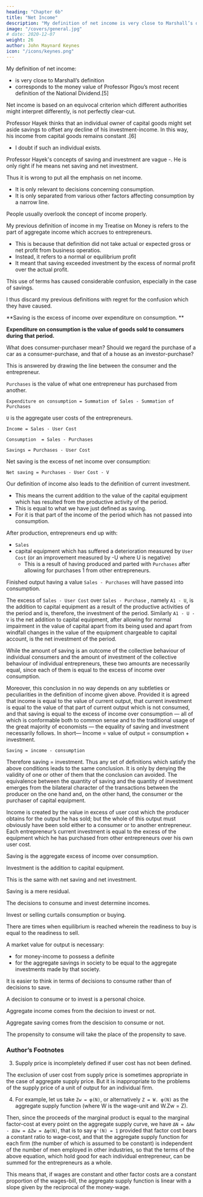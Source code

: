 ```yaml
---
heading: "Chapter 6b"
title: "Net Income"
description: "My definition of net income is very close to Marshall’s definition"
image: "/covers/general.jpg"
# date: 2020-12-07
weight: 26
author: John Maynard Keynes
icon: "/icons/keynes.png"
---
```



My definition of net income:
- is very close to Marshall’s definition
- corresponds to the money value of Professor Pigou’s most recent definition of the National Dividend.[5] 

<!-- , when he decided to take refuge in the practices of the Income Tax Commissioners and — broadly speaking — to regard as income whatever they, with their experience, choose to treat as such.  -->

<!-- For the fabric of their decisions can he regarded as the result of the most careful and extensive investigation which is available, to interpret what, in practice, it is usual to treat as net income.  -->


Net income is based on an equivocal criterion which different authorities might interpret differently, is not perfectly clear-cut. 

Professor Hayek thinks that an individual owner of capital goods might set aside savings to offset any decline of his investment-income. In this way, his income from capital goods remains constant <!-- not feel himself free to spend his income on consumption until he had set aside sufficient --> .[6] 
- I doubt if such an individual exists. 

<!-- ; but, obviously, no theoretical objection can be raised against this deduction as providing a possible psychological criterion of net income.  -->

Professor Hayek's concepts of saving and investment are vague
-. He is only right if he means net saving and net investment. 

<!-- The saving and the investment for the theory of employment are clearly defined.  -->

Thus it is wrong to put all the emphasis on net income. 
- It is only relevant to decisions concerning consumption. 
- It is only separated from various other factors affecting consumption by a narrow line. 

People usually overlook the concept of income properly. <!-- , which is the concept relevant to decisions concerning current production and is quite unambiguous. The above definitions of income and of net income are intended to conform as closely as possible to common usage.  -->

My previous definition of income in my Treatise on Money is refers to the part of aggregate income which accrues to entrepreneurs. 
- This is because that definition did not take actual or expected gross or net profit from business operatios. 
- Instead, it refers to a normal or equilibrium profit
- It meant that saving exceeded investment by the excess of normal profit over the actual profit. 
<!-- nor the profit which they expected when they decided to undertake their current operations, but in some sense (not, as I now think, sufficiently defined if we allow for the possibility of changes in the scale of output) ; with the result that -->

This use of terms has caused considerable confusion, especially in the case of savings.

<!-- This is because conclusions (relating to the excess of saving over investment), which were only valid if the terms employed were interpreted in my special sense.

, have been frequently adopted in popular discussion as though the terms were being employed in their more familiar sense.  -->

I thus discard my previous definitions with regret for the confusion which they have caused. 

<!-- For this reason, and also because I no longer require my former terms to express my ideas accurately, I have decided to discard them — with much regret   -->

<!-- Saving and Investment Amidst the welter of divergent usages of terms, it is agreeable to discover one fixed point.  -->

**Saving is the excess of income over expenditure on consumption. **

<!-- Thus any doubts about the meaning of saving must arise from doubts about the meaning either of income or of consumption. --> 

<!-- Income we have defined above.  -->

**Expenditure on consumption is the value of goods sold to consumers during that period.** 

What does consumer-purchaser mean? Should we regard the purchase of a car as a consumer-purchase, and that of a house as an investor-purchase?

<!-- Any reasonable definition of the line between consumer-purchasers and investor-purchasers will serve us equally well, provided that it is consistently applied. -->

This is answered by drawing the line between the consumer and the entrepreneur.

`Purchases` <!-- `A1` --> is the value of what one entrepreneur has purchased from another. 

`Expenditure on consumption = Summation of Sales - Summation of Purchases` 

<!-- `Σ(A - A1)` -->  
<!-- `ΣA` is the total sales made during the period
`ΣA1` is the total sales made by one entrepreneur to another -->

<!-- In what follows it will be convenient, as a rule, to omit Σ and write A for the aggregate sales of all kinds, A1 for the aggregate sales from one entrepreneur to another and  -->

`U` is the aggregate user costs of the entrepreneurs. 

<!-- Having now defined both income and consumption, the definition of saving, which is the excess of income over consumption, naturally follows.  -->

`Income = Sales - User Cost` <!-- `A - U` --> 

`Consumption  = Sales - Purchases` 

<!-- , it follows that: --> <!-- `A - A1` --> 

`Savings = Purchases - User Cost`<!--  saving is `A1 - U`. --> 

Net saving is the excess of net income over consumption:

`Net saving = Purchases - User Cost - V` <!-- `A1 - U - V`. --> 

Our definition of income also leads to the definition of current investment. 
- This means the current addition to the value of the capital equipment which has resulted from the productive activity of the period. 
- This is equal to what we have just defined as saving. 
- For it is that part of the income of the period which has not passed into consumption. 

<!-- We have seen above that as the result of the production of any period -->

After production, entrepreneurs end up with:
- `Sales`  <!-- `A` -->
- capital equipment which has suffered a deterioration measured by `User Cost` (or an improvement measured by -U where U is negative)
  - This is a result of having produced and parted with <!-- A1 --> `Purchases` after allowing for purchases 1 from other entrepreneurs.

<!-- During the same period, --> 

Finished output having a value `Sales - Purchases` <!-- `A - A1` --> will have passed into consumption. 

The excess of <!-- `A - U` --> `Sales - User Cost` over `Sales - Purchase` <!-- `A - A1` -->, namely `A1 - U`, is the addition to capital equipment as a result of the productive activities of the period and is, therefore, the investment of the period. Similarly `A1 - U - V` is the net addition to capital equipment, after allowing for normal impairment in the value of capital apart from its being used and apart from windfall changes in the value of the equipment chargeable to capital account, is the net investment of the period.

While the amount of saving is an outcome of the collective behaviour of individual consumers and the amount of investment of the collective behaviour of individual entrepreneurs, these two amounts are necessarily equal, since each of them is equal to the excess of income over consumption. 

Moreover, this conclusion in no way depends on any subtleties or peculiarities in the definition of income given above. Provided it is agreed that income is equal to the value of current output, that current investment is equal to the value of that part of current output which is not consumed, and that saving is equal to the excess of income over consumption — all of which is conformable both to common sense and to the traditional usage of the great majority of economists — the equality of saving and investment necessarily follows. In short— Income = value of output = consumption + investment. 

`Saving = income - consumption` 

Therefore saving = investment. Thus any set of definitions which satisfy the above conditions leads to the same conclusion. It is only by denying the validity of one or other of them that the conclusion can avoided. The equivalence between the quantity of saving and the quantity of investment emerges from the bilateral character of the transactions between the producer on the one hand and, on the other hand, the consumer or the purchaser of capital equipment. 

Income is created by the value in excess of user cost which the producer obtains for the output he has sold; but the whole of this output must obviously have been sold either to a consumer or to another entrepreneur. Each entrepreneur’s current investment is equal to the excess of the equipment which he has purchased from other entrepreneurs over his own user cost.

Saving is the aggregate excess of income over consumption. 

Investment is the addition to capital equipment.

This is the same with net saving and net investment.

Saving is a mere residual. 

The decisions to consume and invest determine incomes.

Invest or selling curtails consumption or buying<!--  or expand income -->. 

<!-- Thus, the act of investment in itself cannot help causing the residual or margin, which we call saving, to increase by a corresponding amount. It might be, of course, that individuals were so tête montée in their decisions as to how much they themselves would save and invest respectively, that there would be no point of price equilibrium at which transactions could take place.  -->

<!-- In this case, our terms would cease to be applicable, since output would no longer have a definite market value, prices would find no resting-place between zero and infinity. 

Experience shows, however, that this, in fact, is not so; and that there are habits of psychological response which allow of an -->

There are times when equilibrium is reached wherein the readiness to buy is equal to the readiness to sell. 

A market value for output is necessary:
- for money-income to possess a definite<!--  value and a sufficient condition --> 
- for the aggregate savings in society <!--  individuals decide to save --> to be equal to the aggregate investments made by that society. 

<!--  amount which investing individuals decide to invest.   -->

<!-- Clearness of mind on this matter is best reached, perhaps, by -->

It is easier to think in terms of decisions to consume <!-- (or to refrain from consuming) --> rather than of decisions to save.

A decision to consume or to invest is a personal choice. 

Aggregate income comes from the decision to invest or not. 

Aggregate saving comes from the descision to consume or not.  

<!--  are the results of the free choices of individuals whether or not to consume and whether or not to invest. But they are neither of them capable of assuming an independent value resulting from a separate set of decisions taken irrespective of the decisions concerning consumption and investment. 

In accordance with this principle, the conception of  -->

The propensity to consume will take the place of the propensity to save. 


### Author’s Footnotes 

<!-- 1. Some further observations on user cost are given in an appendix to this chapter. 

2. As distinguished from his net income which we shall define below.  -->

3. Supply price is incompletely defined if user cost has not been defined.

The exclusion of user cost from supply price is sometimes appropriate in the case of aggregate supply price. But it is inappropriate to the problems of the supply price of a unit of output for an individual firm. 

4. For example, let us take `Zw = φ(N)`, or alternatively `Z = W. φ(N)` as the aggregate supply function (where W is the wage-unit and W.Zw = Z). 

Then, since the proceeds of the marginal product is equal to the marginal factor-cost at every point on the aggregate supply curve, we have `ΔN = ΔAw - ΔUw = ΔZw = Δφ(N)`, that is to say `φ'(N) = 1` provided that factor cost bears a constant ratio to wage-cost, and that the aggregate supply function for each firm (the number of which is assumed to be constant) is independent of the number of men employed in other industries, so that the terms of the above equation, which hold good for each individual entrepreneur, can be summed for the entrepreneurs as a whole. 

This means that, if wages are constant and other factor costs are a constant proportion of the wages-bill, the aggregate supply function is linear with a slope given by the reciprocal of the money-wage. 

<!-- 5. Economic Journal, June 1935, p. 235. 6. “The Maintenance of Capital”, Economica, August 1935, p. 241 et seq. -->